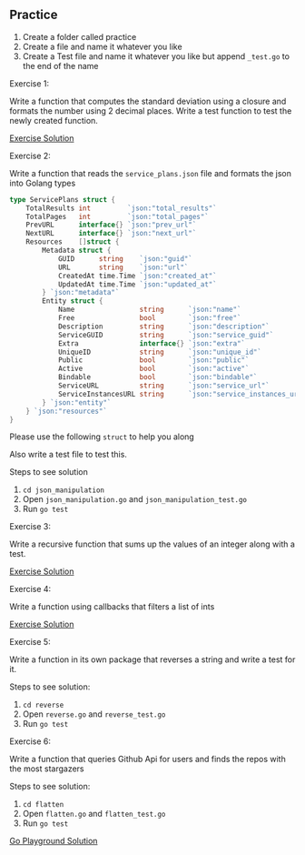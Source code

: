 ## Practice

1. Create a folder called practice
2. Create a file and name it whatever you like
3. Create a Test file and name it whatever you like but append `_test.go` to the end of the name

Exercise 1:

Write a function that computes the standard deviation using a closure and formats the number using 2 decimal places.
Write a test function to test the newly created function.

[Exercise Solution](https://play.golang.org/p/LeQLXHUrmW)

Exercise 2:

Write a function that reads the `service_plans.json` file and formats the json into Golang types

```go
type ServicePlans struct {
	TotalResults int         `json:"total_results"`
	TotalPages   int         `json:"total_pages"`
	PrevURL      interface{} `json:"prev_url"`
	NextURL      interface{} `json:"next_url"`
	Resources    []struct {
		Metadata struct {
			GUID      string    `json:"guid"`
			URL       string    `json:"url"`
			CreatedAt time.Time `json:"created_at"`
			UpdatedAt time.Time `json:"updated_at"`
		} `json:"metadata"`
		Entity struct {
			Name                string      `json:"name"`
			Free                bool        `json:"free"`
			Description         string      `json:"description"`
			ServiceGUID         string      `json:"service_guid"`
			Extra               interface{} `json:"extra"`
			UniqueID            string      `json:"unique_id"`
			Public              bool        `json:"public"`
			Active              bool        `json:"active"`
			Bindable            bool        `json:"bindable"`
			ServiceURL          string      `json:"service_url"`
			ServiceInstancesURL string      `json:"service_instances_url"`
		} `json:"entity"`
	} `json:"resources"`
}
```

Please use the following `struct` to help you along

Also write a test file to test this.

Steps to see solution

1. `cd json_manipulation`
2. Open `json_manipulation.go` and `json_manipulation_test.go`
3. Run `go test`

Exercise 3:

Write a recursive function that sums up the values of an integer along with a test.

[Exercise Solution](https://play.golang.org/p/Uu8TGQ2qDM)

Exercise 4:

Write a function using callbacks that filters a list of ints

[Exercise Solution](https://play.golang.org/p/cRmZByNXMR)

Exercise 5:

Write a function in its own package that reverses a string and write a test for it.

Steps to see solution:

1. `cd reverse`
2. Open `reverse.go` and `reverse_test.go`
3. Run `go test`

Exercise 6:

Write a function that queries Github Api for users and finds the repos with the most stargazers

Steps to see solution:

1. `cd flatten`
2. Open `flatten.go` and `flatten_test.go`
3. Run `go test`

[Go Playground Solution](https://play.golang.org/p/9HwlKyIcmS)
